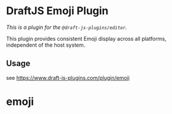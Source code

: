 # DraftJS Emoji Plugin

_This is a plugin for the `@draft-js-plugins/editor`._

This plugin provides consistent Emoji display across all platforms, independent of the host system.

## Usage

see https://www.draft-js-plugins.com/plugin/emoji
# emoji
